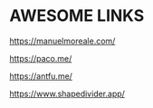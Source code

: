 # AWESOME LINKS

https://manuelmoreale.com/

https://paco.me/

https://antfu.me/

https://www.shapedivider.app/
